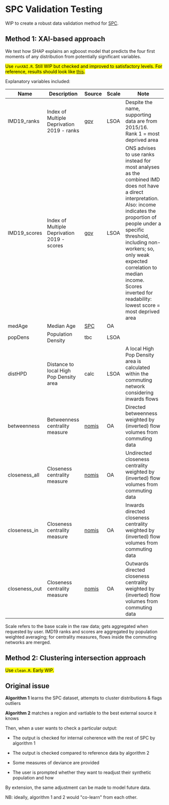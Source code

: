 # SPC Validation Testing

WIP to create a robust data validation method for [SPC](https://github.com/alan-turing-institute/uatk-spc).

## Method 1: XAI-based approach

We test how SHAP explains an xgboost model that predicts the four first moments of any distribution from potentially significant variables.

<mark>Use `runXAI.R`. Still WIP but checked and improved to satisfactory levels. For reference, results should look like [this](https://github.com/alan-turing-institute/spc-validation-testing/blob/main/Output/plots/west-yorkshire-2020-MSOA11CD-incomeH-feature_importance_gg.png).</mark>


Explanatory variables included:

| Name | Description | Source | Scale | Note |
|------|-------------------------------------|--------|-------|------|
| IMD19_ranks | Index of Multiple Deprivation 2019 - ranks | [gov](https://www.gov.uk/government/statistics/english-indices-of-deprivation-2019) | LSOA | Despite the name, supporting data are from 2015/16. Rank 1 = most deprived area |
| IMD19_scores | Index of Multiple Deprivation 2019 - scores | [gov](https://www.gov.uk/government/statistics/english-indices-of-deprivation-2019) | LSOA | ONS advises to use ranks instead for most analyses as the combined IMD does not have a direct interpretation. Also: income indicates the proportion of people under a specific threshold, including non-workers; so, only weak expected correlation to median income. Scores inverted for readability: lowest score = most deprived area |
| medAge | Median Age | [SPC](https://github.com/alan-turing-institute/uatk-spc) | OA | |
| popDens | Population Density | tbc | LSOA | |
| distHPD | Distance to local High Pop Density area | calc | LSOA | A local High Pop Density area is calculated within the commuting network considering inwards flows|
| betweenness | Betweenness centrality measure | [nomis](https://www.nomisweb.co.uk/census/2011/wf01bew) | OA | Directed betweenness weighted by (inverted) flow volumes from commuting data |
| closeness_all | Closeness centrality measure | [nomis](https://www.nomisweb.co.uk/census/2011/wf01bew) | OA | Undirected closeness centrality weighted by (inverted) flow volumes from commuting data |
| closeness_in | Closeness centrality measure | [nomis](https://www.nomisweb.co.uk/census/2011/wf01bew) | OA | Inwards directed closeness centrality weighted by (inverted) flow volumes from commuting data |
| closeness_out | Closeness centrality measure | [nomis](https://www.nomisweb.co.uk/census/2011/wf01bew) | OA | Outwards directed closeness centrality weighted by (inverted) flow volumes from commuting data |

Scale refers to the base scale in the raw data; gets aggregated when requested by user. IMD19 ranks and scores are aggregated by population weighted averaging; for centrality measures, flows inside the commuting networks are merged.

## Method 2: Clustering intersection approach

<mark>Use `clean.R`. Early WIP.</mark>


## Original issue

**Algorithm 1** learns the SPC dataset, attempts to cluster distributions & flags outliers

**Algorithm 2** matches a region and vartiable to the best external source it knows

Then, when a user wants to check a particular output:

- The output is checked for internal coherence with the rest of SPC by algorithm 1

- The output is checked compared to reference data by algorithm 2

- Some measures of deviance are provided

- The user is prompted whether they want to readjust their synthetic population and how

By extension, the same adjustment can be made to model future data.

NB: ideally, algorithm 1 and 2 would "co-learn" from each other.
